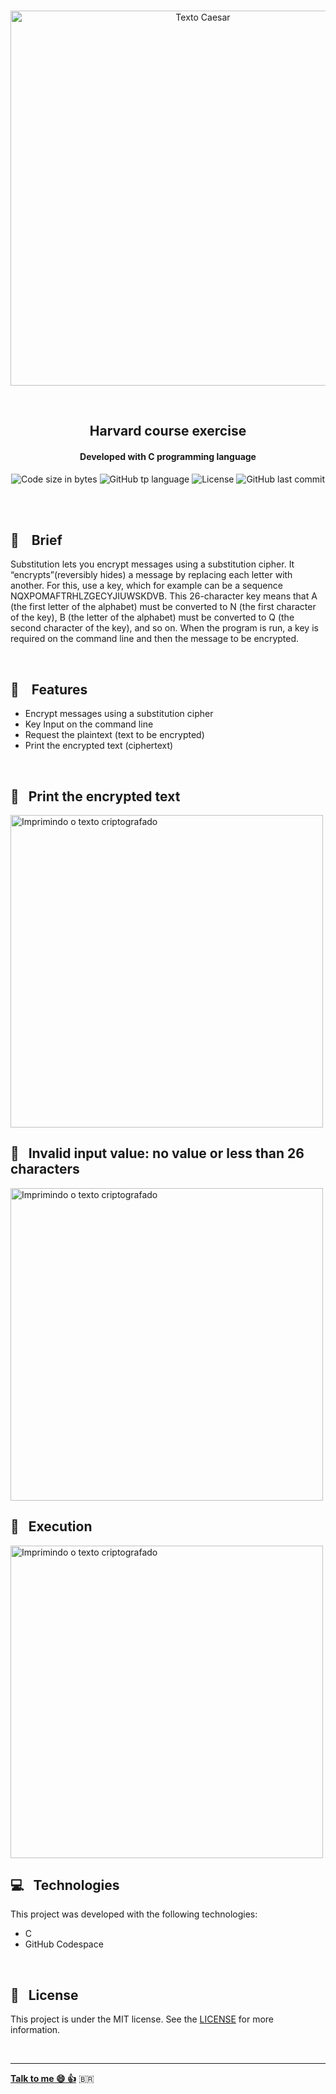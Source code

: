 <p align="center">
<br>
  <img  hight="auto" width="600px" alt="Texto Caesar" src="https://res.cloudinary.com/dxijjbby3/image/upload/v1665956440/Substituition/substitution_g6yisy.png"/>
</p>
<br>
  <h2 align="center">
      Harvard course exercise
<br>
  </h2>
  <h4 align="center">Developed with C programming language</h4>
  <p align="center">
  <img alt="Code size in bytes" src="https://img.shields.io/github/languages/code-size/larissayasmim/substitution-c?color=blue">
  <img alt="GitHub tp language" src="https://img.shields.io/github/languages/top/larissayasmim/substitution-c?color=grey">
  <img alt="License" src="https://img.shields.io/badge/license-MIT-%2304D361?color=grey">
  <img alt="GitHub last commit" src="https://img.shields.io/github/last-commit/larissayasmim/substitution-c?color=blue">
</p>
<br>
<br>

## :memo: &nbsp;&nbsp; Brief
<p>Substitution lets you encrypt messages using a substitution cipher.
It “encrypts”(reversibly hides) a message by replacing each letter with another. For this, use a key, which for example can be a sequence NQXPOMAFTRHLZGECYJIUWSKDVB. This 26-character key means that A (the first letter of the alphabet) must be converted to N (the first character of the key), B (the letter of the alphabet) must be converted to Q (the second character of the key), and so on.
When the program is run, a key is required on the command line and then the message to be encrypted.</p>


<br>

## :gem: &nbsp;&nbsp; Features
- Encrypt messages using a substitution cipher
- Key Input on the command line
- Request the plaintext (text to be encrypted)
- Print the encrypted text (ciphertext)
<br>

## :closed_lock_with_key: &nbsp; Print the encrypted text
<img align="center" height="auto" width="500" alt="Imprimindo o texto criptografado" src="https://res.cloudinary.com/dxijjbby3/image/upload/v1665958286/Substituition/3.1substitutio_xaobnz.png"/>
<br>

## :closed_lock_with_key: &nbsp; Invalid input value: no value or less than 26 characters
<img align="center" height="auto" width="500" alt="Imprimindo o texto criptografado" src="https://res.cloudinary.com/dxijjbby3/image/upload/v1665958166/Substituition/3SUBSTITUTION_f7uoq2.png"/>
<br>

## :closed_lock_with_key: &nbsp; Execution
<img align="center" height="auto" width="500" alt="Imprimindo o texto criptografado" src="https://res.cloudinary.com/dxijjbby3/image/upload/v1665958201/Substituition/3videosubstitution_online-video-cutter.com_inb01z.gif"/>
<br>

## :computer:  &nbsp; Technologies
This project was developed with the following technologies:

- C
- GitHub Codespace

<br>

## :page_with_curl: &nbsp; License
This project is under the MIT license. See the [LICENSE](https://github.com/larissayasmim/substitution-c/blob/main/LICENSE) for more information.

<br>

---

**[Talk to me :smile:&nbsp;:thumbsup:](https://www.linkedin.com/in/larissayasmimpa)** <span>&#x1f1e7;&#x1f1f7;</span>
